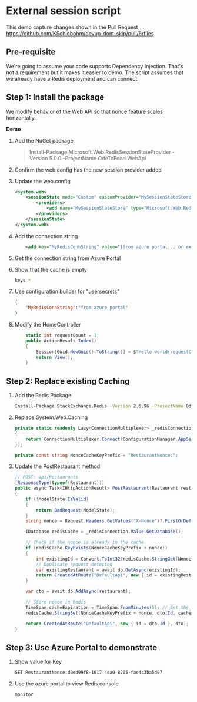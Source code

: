 # External session script

This demo capture changes shown in the Pull Request https://github.com/KSchlobohm/devup-dont-skip/pull/6/files

## Pre-requisite
We're going to assume your code supports Dependency Injection. That's not a requirement but it makes it easier to demo.
The script assumes that we already have a Redis deployment and can connect.


## Step 1: Install the package
We modify behavior of the Web API so that nonce feature scales horizontally.

**Demo**

1. Add the  NuGet package

	> Install-Package Microsoft.Web.RedisSessionStateProvider -Version 5.0.0 -ProjectName OdeToFood.WebApi

1. Confirm the web.config has the new session provider added

1. Update the web.config

    ```xml
    <system.web>
        <sessionState mode="Custom" customProvider="MySessionStateStore">
			<providers>
				<add name="MySessionStateStore" type="Microsoft.Web.Redis.RedisSessionStateProvider" connectionString="MyRedisConnString"/>
			</providers>
		</sessionState>
    </system.web>
    ```

1. Add the connection string
    ```xml
		<add key="MyRedisConnString" value="[from azure portal... or external configuration]"/>
    ```

1. Get the connection string from Azure Portal

1. Show that the cache is empty

    ```sh
    keys *
    ```

1. Use configuration builder for "usersecrets"

    ```json
    {
        "MyRedisConnString":"from azure portal"
    }
    ```

1. Modify the HomeController

    ```cs
        static int requestCount = 1;
        public ActionResult Index()
        {
            Session[Guid.NewGuid().ToString()] = $"Hello world{requestCount++}";
            return View();
        }
    ```
    
## Step 2: Replace existing Caching

1. Add the Redis Package

    ```sh
    Install-Package StackExchange.Redis -Version 2.6.96 -ProjectName OdeToFood.WebApi
    ```

1. Replace System.Web.Caching

    ```cs
    private static readonly Lazy<ConnectionMultiplexer> _redisConnection = new Lazy<ConnectionMultiplexer>(() =>
    {
        return ConnectionMultiplexer.Connect(ConfigurationManager.AppSettings["MyRedisConnString"]);
    });

    private const string NonceCacheKeyPrefix = "RestaurantNonce:";
    ```

1. Update the PostRestaurant method

    ```cs
    // POST: api/Restaurants
    [ResponseType(typeof(Restaurant))]
    public async Task<IHttpActionResult> PostRestaurant(Restaurant restaurant)
    {
        if (!ModelState.IsValid)
        {
            return BadRequest(ModelState);
        }
        string nonce = Request.Headers.GetValues("X-Nonce")?.FirstOrDefault(); // Get the nonce value from the request headers

        IDatabase redisCache = _redisConnection.Value.GetDatabase();

        // Check if the nonce is already in the cache
        if (redisCache.KeyExists(NonceCacheKeyPrefix + nonce))
        {
            int existingId = Convert.ToInt32(redisCache.StringGet(NonceCacheKeyPrefix + nonce));
            // Duplicate request detected
            var existingRestaurant = await db.GetAsync(existingId);
            return CreatedAtRoute("DefaultApi", new { id = existingRestaurant.Id }, existingRestaurant);
        }

        var dto = await db.AddAsync(restaurant);

        // Store nonce in Redis
        TimeSpan cacheExpiration = TimeSpan.FromMinutes(5); // Set the desired expiration time
        redisCache.StringSet(NonceCacheKeyPrefix + nonce, dto.Id, cacheExpiration);

        return CreatedAtRoute("DefaultApi", new { id = dto.Id }, dto);
    }
    ```

## Step 3: Use Azure Portal to demonstrate


1. Show value for Key

    ```sh
    GET RestaurantNonce:d0ed99f8-1017-4ea0-8205-fae4c3ba5d97
    ```

1. Use the azure portal to view Redis console

    ```sh
    monitor
    ```


